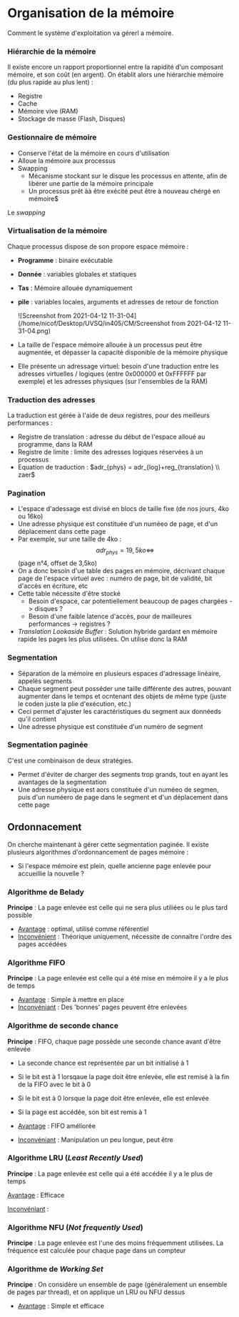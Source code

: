 

# Organisation de la mémoire

Comment le système d'exploitation va gérerl a mémoire.

### Hiérarchie de la mémoire

Il existe encore un rapport proportionnel entre la rapidité d'un composant mémoire, et son coût (en argent). On établit alors une hiérarchie mémoire (du plus rapide au plus lent) :

* Registre
* Cache
* Mémoire vive (RAM)
* Stockage de masse (Flash, Disques)

### Gestionnaire de mémoire

* Conserve l'état de la mémoire en cours d'utilisation
* Alloue la mémoire aux processus
* Swapping
  * Mécanisme stockant sur le disque les processus en attente, afin de libérer une partie de la mémoire principale
  * Un processus prêt àà être exécité peut être à nouveau chérgé en mémoire$

Le *swapping* 

###  Virtualisation de la mémoire

Chaque processus dispose de son propore espace mémoire :

* **Programme** : binaire exécutable

* **Donnée** : variables globales et statiques

* **Tas** : Mémoire allouée dynamiquement

* **pile** : variables locales, arguments et adresses de retour de fonction

  ![Screenshot from 2021-04-12 11-31-04](/home/nicof/Desktop/UVSQ/in405/CM/Screenshot from 2021-04-12 11-31-04.png)

* La taille de l'espace mémoire allouée à un processus peut être augmentée, et dépasser la capacité disponible de la mémoire physique
* Elle présente un adressage virtuel: besoin d'une traduction entre les adresses virtuelles / logiques (entre 0x000000 et 0xFFFFFF par exemple) et les adresses physiques (sur l'ensembles de la RAM)

### Traduction des adresses

La traduction est gérée à l'aide de deux registres, pour des meilleurs performances : 

* Registre de translation : adresse du début de l'espace alloué au programme, dans la RAM
* Registre de limite : limite des adresses logiques réservées à un processus
* Equation de traduction : $adr_{phys} = adr_{log}+reg_{translation} \\ zaer$

### Pagination

* L'espace d'adessage est divisé en blocs de taille fixe (de nos jours, 4ko ou 16ko)
* Une adresse physique est constituée d'un numéeo de page, et d'un déplacement dans cette page
* Par exemple, sur une taille de 4ko : $$adr_{phys}=19,5ko \iff $$ (page n°4, offset de 3,5ko)
* On a donc besoin d'ue table des pages en mémoire, décrivant chaque page de l'espace virtuel avec : numéro de page, bit de validité, bit d'accès en écriture, etc
* Cette table nécessite d'être stocké
  * Besoin d'espace, car potentiellement beaucoup de pages chargées -> disques ?
  * Besoin d'une faible latence d'accès, pour de mailleures performances -> registres ?
* *Translation Lookaside Buffer* : Solution hybride gardant en mémoire rapide les pages les plus utilisées. On utilise donc la RAM

### Segmentation

* Séparation de la mémoire en plusieurs espaces d'adressage linéaire, appelés segments
* Chaque segment peut posséder une taille différente des autres, pouvant augmenter dans le temps et ocntenant des objets de même type (juste le coden juste la plie d'exécution, etc.)
* Ceci permet d'ajuster les caractéristiques du segment aux donnéeds qu'il contient
* Une adresse physique est constituée d'un numéro de segment

### Segmentation paginée

C'est une combinaison de deux stratégies.

* Permet d'éviter de charger des segments trop grands, tout en ayant les avantages de la segmentation
* Une adresse physique est aors constituée d'un numéeo de segmen, puis d'un numéero de page dans le segment et d'un déplacement dans cette page

## Ordonnacement

On cherche maintenant à gérer cette segmentation paginée. Il existe plusieurs algorithmes d'ordonnancement de pages mémoire :

* Si l'espace mémoire est plein, quelle ancienne page enlevée pour accueillie la nouvelle ?

### Algorithme de Belady

**Principe** : La page enlevée est celle qui ne sera plus utiliées ou le plus tard possible

* <u>Avantage</u> : optimal, utilisé comme référentiel
* <u>Inconvénient</u> : Théorique uniquement, nécessite de connaître l'ordre des pages accédées

### Algorithme FIFO

**Principe** : La page enlevée est celle qui a été mise en mémoire il y a le plus de temps

* <u>Avantage</u> : Simple à mettre en place
* <u>Inconvéniant</u> : Des 'bonnes' pages peuvent être enlevées

### Algorithme de seconde chance

**Principe** : FIFO, chaque page possède une seconde chance avant d'être enlevée

* La seconde chance est représentée par un bit initialisé à 1
* Si le bit est à 1 lorsqaue la page doit être enlevée, elle est remisé à la fin de la FIFO avec le bit à 0
* Si le bit est à 0 lorsque la page doit être enlevée, elle est enlevée 
* Si la page est accédée, son bit est remis à 1

* <u>Avantage</u> : FIFO améliorée
* <u>Inconvéniant</u> : Manipulation un peu longue, peut être 

### Algorithme LRU (*Least Recently Used*)

**Principe** : La page enlevée est celle qui a été accédée il y a le plus de temps

<u>Avantage</u> : Efficace

<u>Inconvéniant</u> :

### Algorithme NFU (*Not frequently Used*)

**Principe** : La page enlevée est l'une des moins fréquemment utilisées. La fréquence est calculée pour chaque page dans un compteur

### Algorithme de *Working Set*

**Principe** : On considère un ensemble de page (généralement un ensemble de pages par thread), et on applique un LRU ou NFU dessus

* <u>Avantage</u> : Simple et efficace